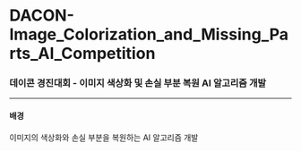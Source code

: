 # **DACON-Image_Colorization_and_Missing_Parts_AI_Competition**
### 데이콘 경진대회 - 이미지 색상화 및 손실 부분 복원 AI 알고리즘 개발
- - -
#### 배경
이미지의 색상화와 손실 부분을 복원하는 AI 알고리즘 개발

####
